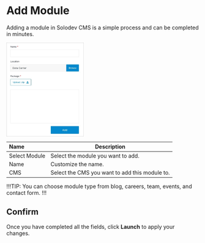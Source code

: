 # Add Module

Adding a module in Solodev CMS is a simple process and can be completed in minutes.

<img src="../../../images/modules-add.jpg" alt="modules-add" style="width: 40%; display: block"></a>


**Name** | **Description** 
:--- | ---
Select Module | Select the module you want to add.
Name | Customize the name.
CMS | Select the CMS you want to add this module to.

!!!TIP:
You can choose module type from blog, careers, team, events, and contact form.
!!!

## Confirm

Once you have completed all the fields, click **Launch** to apply your changes.
